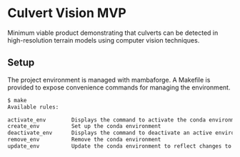 # Culvert Vision MVP

Minimum viable product demonstrating that culverts can be detected in high-resolution terrain models using computer vision techniques.

## Setup

The project environment is managed with mambaforge. A Makefile is provided to expose convenience commands for managing the environment.

```bash
$ make
Available rules:

activate_env        Displays the command to activate the conda environment
create_env          Set up the conda environment
deactivate_env      Displays the command to deactivate an active environment
remove_env          Remove the conda environment
update_env          Update the conda environment to reflect changes to environment.yml
```